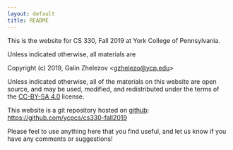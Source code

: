 ```yaml
---
layout: default
title: README
---
```


This is the website for CS 330, Fall 2019 at York College of
Pennsylvania.

Unless indicated otherwise, all materials are

Copyright (c) 2019, Galin Zhelezov &lt;<gzhelezo@ycp.edu>&gt;

Unless indicated otherwise, all of the materials on this website
are open source, and may be used, modified, and redistributed
under the terms of the [CC-BY-SA 4.0](http://creativecommons.org/licenses/by-sa/4.0/) license.

This website is a git repository hosted on [github](https://github.com): <https://github.com/ycpcs/cs330-fall2019>

Please feel to use anything here that you find useful,
and let us know if you have any comments or suggestions!
